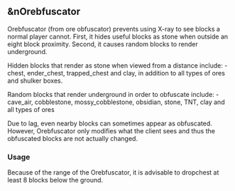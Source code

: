 ## &nOrebfuscator

Orebfuscator (from ore obfuscator) prevents using X-ray to see blocks
a normal player cannot. First, it hides useful blocks as stone when 
outside an eight block proximity. Second, it causes random blocks 
to render underground.

Hidden blocks that render as stone when viewed from a distance include:
   -chest, ender_chest, trapped_chest and clay, in addition to all 
   types of ores and shulker boxes.

Random blocks that render underground in order to obfuscate include:
   -cave_air, cobblestone, mossy_cobblestone, obsidian, stone, TNT, 
   clay and all types of ores

Due to lag, even nearby blocks can sometimes appear as obfuscated. 
However, Orebfuscator only modifies what the client sees and thus the 
obfuscated blocks are not actually changed.

### Usage

Because of the range of the Orebfuscator, it is advisable to dropchest 
at least 8 blocks below the ground.
